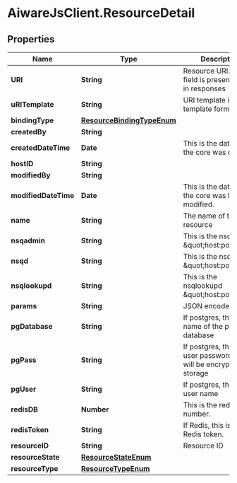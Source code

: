 # AiwareJsClient.ResourceDetail

## Properties

Name | Type | Description | Notes
------------ | ------------- | ------------- | -------------
**URI** | **String** | Resource URI. This field is presented only in responses | [optional] 
**uRITemplate** | **String** | URI template in the go template format. | [optional] 
**bindingType** | [**ResourceBindingTypeEnum**](ResourceBindingTypeEnum.md) |  | [optional] 
**createdBy** | **String** |  | [optional] 
**createdDateTime** | **Date** | This is the datetime the core was created | [optional] 
**hostID** | **String** |  | [optional] 
**modifiedBy** | **String** |  | [optional] 
**modifiedDateTime** | **Date** | This is the datetime the core was last modified. | [optional] 
**name** | **String** | The name of the resource | [optional] 
**nsqadmin** | **String** | This is the nsqadmin \&quot;host:port\&quot;. | [optional] 
**nsqd** | **String** | This is the nsqd \&quot;host:port\&quot;. | [optional] 
**nsqlookupd** | **String** | This is the nsqlookupd \&quot;host:port\&quot;. | [optional] 
**params** | **String** | JSON encoded field | [optional] 
**pgDatabase** | **String** | If postgres, this is the name of the postgres database | [optional] 
**pgPass** | **String** | If postgres, this is the user password.  This will be encrypted in storage | [optional] 
**pgUser** | **String** | If postgres, this is the user name | [optional] 
**redisDB** | **Number** | This is the redis DB number. | [optional] 
**redisToken** | **String** | If Redis, this is the Redis token. | [optional] 
**resourceID** | **String** | Resource ID | [optional] 
**resourceState** | [**ResourceStateEnum**](ResourceStateEnum.md) |  | [optional] 
**resourceType** | [**ResourceTypeEnum**](ResourceTypeEnum.md) |  | [optional] 


